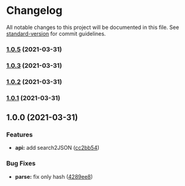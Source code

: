 # Changelog

All notable changes to this project will be documented in this file. See [standard-version](https://github.com/conventional-changelog/standard-version) for commit guidelines.

### [1.0.5](https://github.com/lamovv/js-utils-url/compare/v1.0.3...v1.0.5) (2021-03-31)

### [1.0.3](https://github.com/lamovv/js-utils-url/compare/v1.0.2...v1.0.3) (2021-03-31)

### [1.0.2](https://github.com/lamovv/js-utils-url/compare/v1.0.1...v1.0.2) (2021-03-31)

### [1.0.1](https://github.com/lamovv/js-utils-url/compare/v1.0.0...v1.0.1) (2021-03-31)

## 1.0.0 (2021-03-31)


### Features

* **api:** add search2JSON ([cc2bb54](https://github.com/lamovv/js-utils-url/commit/cc2bb54e706fb65bdc7614c3961ed647a0c4b8b2))


### Bug Fixes

* **parse:** fix only hash ([4289ee8](https://github.com/lamovv/js-utils-url/commit/4289ee856ba44dd56c7c6ac225edaa1f01692e6b))
